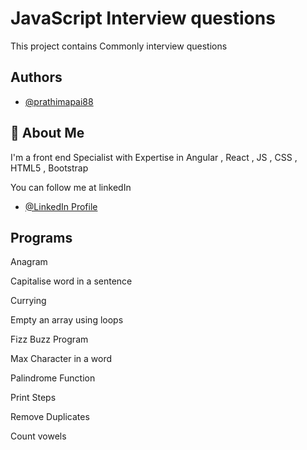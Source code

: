 
# JavaScript Interview questions

This project contains Commonly interview questions


## Authors

- [@prathimapai88](https://github.com/prathimapai88)


## 🚀 About Me
I'm a front end Specialist with Expertise in Angular , React , JS , CSS , HTML5 , Bootstrap 

You can follow me at linkedIn 


- [@LinkedIn Profile](https://www.linkedin.com/in/prathima-s-367b9b54/)





## Programs

Anagram

Capitalise word in a sentence

Currying

Empty an array using loops

Fizz Buzz Program

Max Character in a word

Palindrome Function

Print Steps

Remove Duplicates

Count vowels

